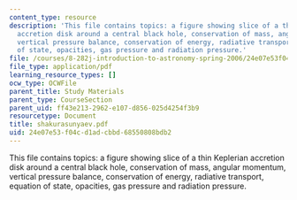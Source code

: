```yaml
---
content_type: resource
description: 'This file contains topics: a figure showing slice of a thin Keplerian
  accretion disk around a central black hole, conservation of mass, angular momentum,
  vertical pressure balance, conservation of energy, radiative transport, equation
  of state, opacities, gas pressure and radiation pressure.'
file: /courses/8-282j-introduction-to-astronomy-spring-2006/24e07e53f04cd1adcbbd68550808bdb2_shakurasunyaev.pdf
file_type: application/pdf
learning_resource_types: []
ocw_type: OCWFile
parent_title: Study Materials
parent_type: CourseSection
parent_uid: ff43e213-2962-e107-d856-025d4254f3b9
resourcetype: Document
title: shakurasunyaev.pdf
uid: 24e07e53-f04c-d1ad-cbbd-68550808bdb2
---
```

This file contains topics: a figure showing slice of a thin Keplerian accretion disk around a central black hole, conservation of mass, angular momentum, vertical pressure balance, conservation of energy, radiative transport, equation of state, opacities, gas pressure and radiation pressure.

